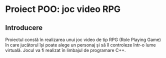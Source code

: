 # Proiect POO: joc video RPG

## Introducere

Proiectul constă în realizarea unui joc video de tip RPG (Role Playing Game) în care jucătorul își poate alege un personaj și să îl controleze într-o lume virtuală. Jocul va fi realizat în limbajul de programare C++. 
